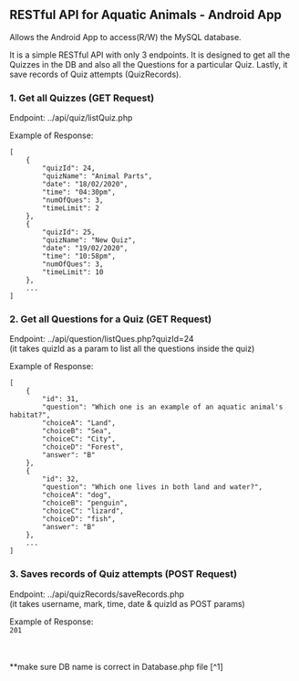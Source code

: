 ## RESTful API for Aquatic Animals - Android App

Allows the Android App to access(R/W) the MySQL database. 

It is a simple RESTful API with only 3 endpoints. It is designed to get all the Quizzes in the DB and also all the Questions for a particular Quiz. Lastly, it save records of Quiz attempts (QuizRecords). 

### 1. Get all Quizzes (GET Request)
Endpoint: ../api/quiz/listQuiz.php

Example of Response: 
```
[
    {
        "quizId": 24,
        "quizName": "Animal Parts",
        "date": "18/02/2020",
        "time": "04:30pm",
        "numOfQues": 3,
        "timeLimit": 2
    },
    {
        "quizId": 25,
        "quizName": "New Quiz",
        "date": "19/02/2020",
        "time": "10:58pm",
        "numOfQues": 3,
        "timeLimit": 10
    },
    ...
]
```

### 2. Get all Questions for a Quiz (GET Request)
Endpoint: ../api/question/listQues.php?quizId=24 <br>
(it takes quizId as a param to list all the questions inside the quiz)

Example of Response: 
```
[
    {
        "id": 31,
        "question": "Which one is an example of an aquatic animal's habitat?",
        "choiceA": "Land",
        "choiceB": "Sea",
        "choiceC": "City",
        "choiceD": "Forest",
        "answer": "B"
    },
    {
        "id": 32,
        "question": "Which one lives in both land and water?",
        "choiceA": "dog",
        "choiceB": "penguin",
        "choiceC": "lizard",
        "choiceD": "fish",
        "answer": "B"
    },
    ...  
]
```

### 3. Saves records of Quiz attempts (POST Request)
Endpoint: ../api/quizRecords/saveRecords.php <br>
(it takes username, mark, time, date & quizId as POST params)

Example of Response: <br>
`201`


<br><br>
**make sure DB name is correct in Database.php file [^1]
